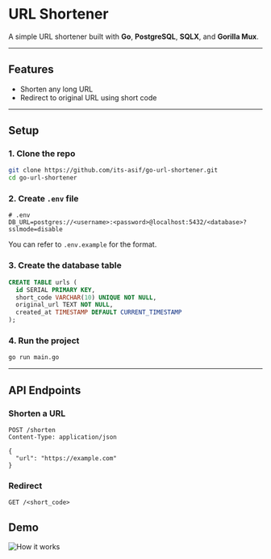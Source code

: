 

# URL Shortener

A simple URL shortener built with **Go**, **PostgreSQL**, **SQLX**, and **Gorilla Mux**.

---

## Features

- Shorten any long URL
- Redirect to original URL using short code

---

## Setup

### 1. Clone the repo

```bash
git clone https://github.com/its-asif/go-url-shortener.git
cd go-url-shortener
```

### 2. Create `.env` file

```env
# .env
DB_URL=postgres://<username>:<password>@localhost:5432/<database>?sslmode=disable
```

You can refer to `.env.example` for the format.

### 3. Create the database table

```sql
CREATE TABLE urls (
  id SERIAL PRIMARY KEY,
  short_code VARCHAR(10) UNIQUE NOT NULL,
  original_url TEXT NOT NULL,
  created_at TIMESTAMP DEFAULT CURRENT_TIMESTAMP
);
```

### 4. Run the project

```bash
go run main.go
```

---

## API Endpoints

### Shorten a URL

```http
POST /shorten
Content-Type: application/json

{
  "url": "https://example.com"
}
```

### Redirect

```http
GET /<short_code>
```


## Demo
![How it works](./screen-record/howto.gif)